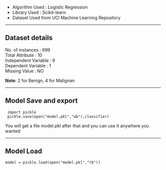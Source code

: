 * Algorithm Used : Logistic Regression
* Library Used : Scikit-learn
* Dataset Used from UCI Machine Learning Repository

---
## Dataset details

No. of instances : 699<br>
Total Attribute : 10 <br>
Independent Variable : 9 <br>
Dependent Variable : 1 <br>
Missing Value : NO

**Note**:  2 for Benign, 4 for Malignan

---

## Model Save and export

```
 import pickle
 pickle.save(open("model.pkl","wb"),classifier)
```

You will get a file model.pkl after that and you can use it anywhere you wanted

---

## Model Load

```
model = pickle.load(open("model.pkl","rb"))
```
  